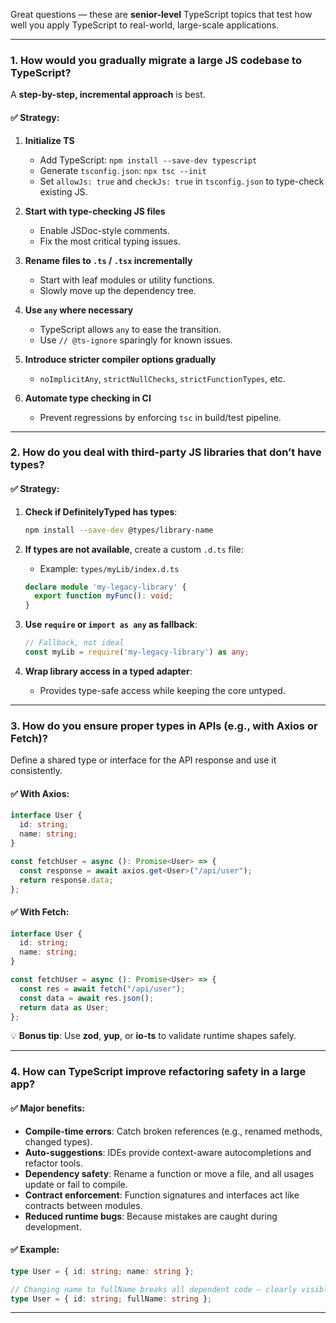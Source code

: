 Great questions — these are **senior-level** TypeScript topics that test how well you apply TypeScript to real-world, large-scale applications.

---

### **1. How would you gradually migrate a large JS codebase to TypeScript?**

A **step-by-step, incremental approach** is best.

#### ✅ Strategy:

1. **Initialize TS**

   * Add TypeScript: `npm install --save-dev typescript`
   * Generate `tsconfig.json`: `npx tsc --init`
   * Set `allowJs: true` and `checkJs: true` in `tsconfig.json` to type-check existing JS.

2. **Start with type-checking JS files**

   * Enable JSDoc-style comments.
   * Fix the most critical typing issues.

3. **Rename files to `.ts` / `.tsx` incrementally**

   * Start with leaf modules or utility functions.
   * Slowly move up the dependency tree.

4. **Use `any` where necessary**

   * TypeScript allows `any` to ease the transition.
   * Use `// @ts-ignore` sparingly for known issues.

5. **Introduce stricter compiler options gradually**

   * `noImplicitAny`, `strictNullChecks`, `strictFunctionTypes`, etc.

6. **Automate type checking in CI**

   * Prevent regressions by enforcing `tsc` in build/test pipeline.

---

### **2. How do you deal with third-party JS libraries that don’t have types?**

#### ✅ Strategy:

1. **Check if DefinitelyTyped has types**:

   ```bash
   npm install --save-dev @types/library-name
   ```

2. **If types are not available**, create a custom `.d.ts` file:

   * Example: `types/myLib/index.d.ts`

   ```ts
   declare module 'my-legacy-library' {
     export function myFunc(): void;
   }
   ```

3. **Use `require` or `import as any` as fallback**:

   ```ts
   // Fallback, not ideal
   const myLib = require('my-legacy-library') as any;
   ```

4. **Wrap library access in a typed adapter**:

   * Provides type-safe access while keeping the core untyped.

---

### **3. How do you ensure proper types in APIs (e.g., with Axios or Fetch)?**

Define a shared type or interface for the API response and use it consistently.

#### ✅ With Axios:

```ts
interface User {
  id: string;
  name: string;
}

const fetchUser = async (): Promise<User> => {
  const response = await axios.get<User>("/api/user");
  return response.data;
};
```

#### ✅ With Fetch:

```ts
interface User {
  id: string;
  name: string;
}

const fetchUser = async (): Promise<User> => {
  const res = await fetch("/api/user");
  const data = await res.json();
  return data as User;
};
```

💡 **Bonus tip**: Use **zod**, **yup**, or **io-ts** to validate runtime shapes safely.

---

### **4. How can TypeScript improve refactoring safety in a large app?**

#### ✅ Major benefits:

* **Compile-time errors**: Catch broken references (e.g., renamed methods, changed types).
* **Auto-suggestions**: IDEs provide context-aware autocompletions and refactor tools.
* **Dependency safety**: Rename a function or move a file, and all usages update or fail to compile.
* **Contract enforcement**: Function signatures and interfaces act like contracts between modules.
* **Reduced runtime bugs**: Because mistakes are caught during development.

#### ✅ Example:

```ts
type User = { id: string; name: string };

// Changing name to fullName breaks all dependent code — clearly visible during compile
type User = { id: string; fullName: string };
```

---

